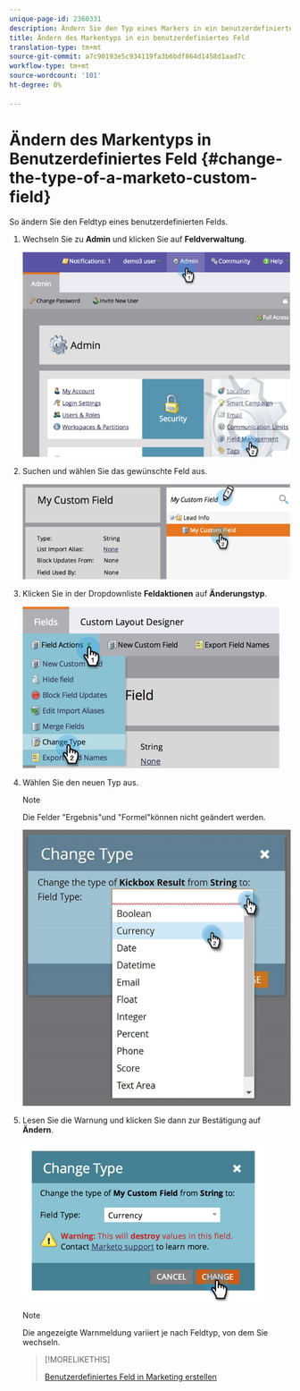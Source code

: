 ```yaml
---
unique-page-id: 2360331
description: Ändern Sie den Typ eines Markers in ein benutzerdefiniertes Feld - Marketing to Docs - Produktdokumentation
title: Ändern des Markentyps in ein benutzerdefiniertes Feld
translation-type: tm+mt
source-git-commit: a7c90193e5c934119fa3b6bdf864d1458d1aad7c
workflow-type: tm+mt
source-wordcount: '101'
ht-degree: 0%

---
```



# Ändern des Markentyps in Benutzerdefiniertes Feld {#change-the-type-of-a-marketo-custom-field}

So ändern Sie den Feldtyp eines benutzerdefinierten Felds.

1. Wechseln Sie zu **Admin** und klicken Sie auf **Feldverwaltung**.

   ![](assets/image2014-9-18-13-3a4-3a39.png)

1. Suchen und wählen Sie das gewünschte Feld aus.

   ![](assets/image2014-9-18-13-3a4-3a48.png)

1. Klicken Sie in der Dropdownliste **Feldaktionen** auf **Änderungstyp**.

   ![](assets/image2014-9-18-13-3a4-3a57.png)

1. Wählen Sie den neuen Typ aus.

   >[!NOTE]
   >
   >Die Felder &quot;Ergebnis&quot;und &quot;Formel&quot;können nicht geändert werden.

   ![](assets/change-the-type-of-a-marketo-custom-field-4.png)

1. Lesen Sie die Warnung und klicken Sie dann zur Bestätigung auf **Ändern**.

   ![](assets/image2014-9-18-13-3a5-3a23.png)

   >[!NOTE]
   >
   >Die angezeigte Warnmeldung variiert je nach Feldtyp, von dem Sie wechseln.

   >[!MORELIKETHIS]
   >
   >[Benutzerdefiniertes Feld in Marketing erstellen](/help/marketo/product-docs/administration/field-management/create-a-custom-field-in-marketo.md)
